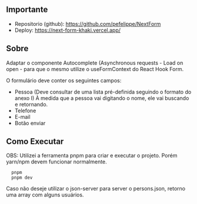 ## Importante
- Repositorio (github): https://github.com/pefelippe/NextForm
- Deploy: https://next-form-khaki.vercel.app/

## Sobre
Adaptar o componente Autocomplete (Asynchronous requests - Load on open - para que o mesmo utilize o
useFormContext do React Hook Form.

O formulário deve conter os seguintes campos:
- Pessoa (Deve consultar de uma lista pré-definida seguindo o formato do anexo I)  À
medida que a pessoa vai digitando o nome, ele vai buscando e retornando.
- Telefone
- E-mail
- Botão enviar

## Como Executar

OBS: Utilizei a ferramenta pnpm para criar e executar o projeto. Porém yarn/npm devem funcionar normalmente.

```
  pnpm
  pnpm dev
```

Caso não deseje utilizar o json-server para server o persons.json, retorno uma array com alguns usuários. 